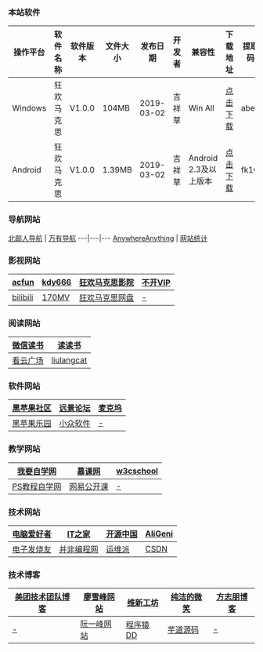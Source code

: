 <script type="text/javascript">
    //修改标题
    $(function(){
    $('title').html('收藏 | 狂欢马克思');
    });
</script>

### 本站软件
  
  操作平台 | 软件名称 | 软件版本 | 文件大小 | 发布日期 | 开发者 | 兼容性 | 下载地址 | 提取码
  ---|---|---|---|---|---|---|---|---
  Windows | 狂欢马克思 | V1.0.0 | 104MB | 2019-03-02 | 吉祥草 | Win All | <a href="https://pan.baidu.com/s/1wxPUHyfv1-ISgwNmh7EkYA">点击下载</a> | abe3
  Android | 狂欢马克思 | V1.0.0 | 1.39MB | 2019-03-02 | 吉祥草 | Android 2.3及以上版本 |  <a href="https://hosiang.lanzoui.com/iiKFPeo7zej">点击下载</a> | fk1w
 
### 导航网站

<a href="http://byr.wiki" target="bank">北邮人导航</a>  | <a href="http://wanyouw.com" target="bank">万有导航</a> 
   ---|---|---
<a href="http://lackar.com/aa/" target="bank">AnywhereAnything</a> |  <a href="https://tongji.baidu.com/web/welcome/ico?s=3cd8fa109426bf3f10bd5c362175bace" target="bank">网站统计</a>
  
### 影视网站

   <a href="https://www.acfun.cn" target="bank">acfun</a> | <a href="https://www.wxkdy666.com" target="bank">kdy666</a> | <a href="http://hosiang.ccaeo.com/" target="bank">狂欢马克思影院</a> | <a href="https://bukaivip.com" target="bank">不开VIP</a>  
    ---|---|---|---
   <a href="https://www.bilibili.com" target="bank">bilibili</a> | <a href="http://www.170mv.com" target="bank">170MV</a> | <a href="http://hosiang.ccaeo.com/skydrive" target="bank">狂欢马克思网盘</a> | <a href="#" target="bank">-</a> 

 ### 阅读网站
 
   <a href="https://weread.qq.com" target="bank">微信读书</a> | <a href="http://dodobook.com" target="bank">读读书</a> 
   ---|---
   <a href="https://www.kancloud.cn/explore" target="bank">看云广场</a> | <a href="http://liulangcat.com" target="bank">liulangcat</a>
 
### 软件网站

   <a href="https://osx.cx" target="bank">黑苹果社区</a> | <a href="http://bbs.pcbeta.com" target="bank">远景论坛</a> | <a href="https://www.macw.cn" target="bank">麦克坞</a> 
     ---|---|---
   <a href="https://imac.hk" target="bank">黑苹果乐园</a> | <a href="https://www.appinn.com" target="bank">小众软件</a> | <a href="#" target="bank">-</a> 
    
 ### 教学网站

   <a href="https://www.51zxw.net" target="bank">我要自学网</a> | <a href="https://www.imooc.com" target="bank">慕课网</a> | <a href="https://www.w3cschool.cn/" target="bank">w3cschool</a> 
      ---|---|---
   <a href="http://www.16xx8.com" target="bank">PS教程自学网</a> | <a href="https://open.163.com" target="bank">网易公开课</a> | <a href="#" target="bank">-</a> 
     
 ### 技术网站

   <a href="http://www.cfan.com.cn" target="bank">电脑爱好者</a> | <a href="https://www.ithome.com" target="bank">IT之家</a> | <a href="https://www.oschina.net" target="bank">开源中国</a> | <a href="https://open.aligenie.com" target="bank">AliGeni</a> 
   ---|---|---|---
   <a href="http://bbs.elecfans.com" target="bank">电子发烧友</a> |<a href="http://ifeve.com" target="bank">并非编程网</a> | <a href="http://www.linuxe.cn" target="bank">运维派</a> | <a href="https://www.csdn.net" target="bank">CSDN</a>  
  
 ### 技术博客

   <a href="https://tech.meituan.com" target="bank">美团技术团队博客</a> | <a href="https://www.liaoxuefeng.com" target="bank">廖雪峰网站</a>  | <a href="https://wangwei.one" target="bank">维新工坊</a>  | <a href="http://www.ityouknow.com" target="bank">纯洁的微笑</a>  | <a href="https://www.fangzhipeng.com" target="bank">方志朋博客</a>  
      ---|---|---|---|---
   <a href="#" target="bank">-</a> | <a href="http://www.ruanyifeng.com" target="bank">阮一峰网站</a> | <a href="http://blog.didispace.com" target="bank">程序猿DD</a>  | <a href="http://www.iocoder.cn" target="bank">芋道源码</a> | <a href="#" target="bank">-</a> 

